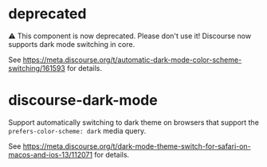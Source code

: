 # deprecated

⚠️ This component is now deprecated. Please don't use it! Discourse now supports dark mode switching in core. 

See https://meta.discourse.org/t/automatic-dark-mode-color-scheme-switching/161593 for details. 


# discourse-dark-mode


Support automatically switching to dark theme on browsers that support the `prefers-color-scheme: dark` media query.

See https://meta.discourse.org/t/dark-mode-theme-switch-for-safari-on-macos-and-ios-13/112071 for details. 
